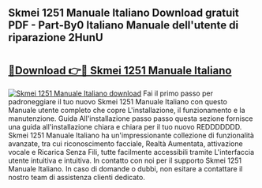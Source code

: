 ## Skmei 1251 Manuale Italiano Download gratuit PDF - Part-By0 Italiano Manuale dell'utente di riparazione 2HunU

# <h2><a href="http://dfcyzi.blite.top/?on=Skmei+1251+Manuale+Italiano">🔗Download 👉🔴 Skmei 1251 Manuale Italiano</a></h2>

[![Skmei 1251 Manuale Italiano download](https://i.imgur.com/lujVjoI.png)](http://dfcyzi.blite.top/?on=Skmei+1251+Manuale+Italiano)
Fai il primo passo per padroneggiare il tuo nuovo Skmei 1251 Manuale Italiano con questo Manuale utente completo che copre L'installazione, il funzionamento e la manutenzione. Guida All'installazione passo passo questa sezione fornisce una guida all'installazione chiara e chiara per il tuo nuovo REDDDDDDD. Skmei 1251 Manuale Italiano ha un'impressionante collezione di funzionalità avanzate, tra cui riconoscimento facciale, Realtà Aumentata, attivazione vocale e Ricarica Senza Fili, tutte facilmente accessibili tramite L'interfaccia utente intuitiva e intuitiva. In contatto con noi per il supporto Skmei 1251 Manuale Italiano. In caso di domande o dubbi, non esitare a contattare il nostro team di assistenza clienti dedicato.

